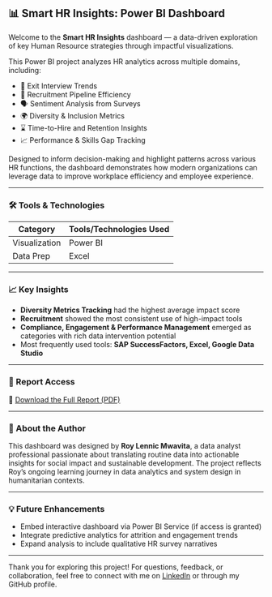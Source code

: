 ## 📊 Smart HR Insights: Power BI Dashboard

Welcome to the **Smart HR Insights** dashboard — a data-driven exploration of key Human Resource strategies through impactful visualizations.

This Power BI project analyzes HR analytics across multiple domains, including:
- 🧭 Exit Interview Trends  
- 💼 Recruitment Pipeline Efficiency  
- 🗣️ Sentiment Analysis from Surveys  
- 🌍 Diversity & Inclusion Metrics  
- ⌛ Time-to-Hire and Retention Insights  
- 📈 Performance & Skills Gap Tracking

Designed to inform decision-making and highlight patterns across various HR functions, the dashboard demonstrates how modern organizations can leverage data to improve workplace efficiency and employee experience.

---

### 🛠 Tools & Technologies
| Category        | Tools/Technologies Used                            |
|----------------|-----------------------------------------------------|
| Visualization   | Power BI            |
| Data Prep       | Excel          |


---

### 📈 Key Insights
- **Diversity Metrics Tracking** had the highest average impact score  
- **Recruitment** showed the most consistent use of high-impact tools  
- **Compliance, Engagement & Performance Management** emerged as categories with rich data intervention potential  
- Most frequently used tools: **SAP SuccessFactors, Excel, Google Data Studio**

---

### 📎 Report Access

📄 [Download the Full Report (PDF)](reports/Roy%20Mwavita%20-%20Data-Driven%20HR%20Strategies.pdf)


---

### 🌱 About the Author

This dashboard was designed by **Roy Lennic Mwavita**, a data analyst professional passionate about translating routine data into actionable insights for social impact and sustainable development. The project reflects Roy’s ongoing learning journey in data analytics and system design in humanitarian contexts.

---

### 💡 Future Enhancements
- Embed interactive dashboard via Power BI Service (if access is granted)  
- Integrate predictive analytics for attrition and engagement trends  
- Expand analysis to include qualitative HR survey narratives

---

Thank you for exploring this project! For questions, feedback, or collaboration, feel free to connect with me on [LinkedIn]([https://www.linkedin.com/in/roy-mwavita0/](https://www.linkedin.com/in/roy-mwavita-495b50220/)) or through my GitHub profile.
